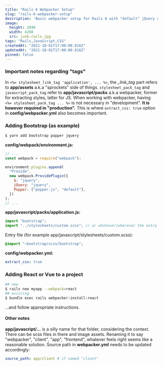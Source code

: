 ```yaml
---
title: "Rails 6 Webpacker Setup"
slug: "rails-6-webpacker-setup"
description: 'Basic webpacker setup for Rails 6 with "default" jQuery option and / or React.'
image:
  height: 2848
  width: 4288
  src: junk-rails.jpg
tags: "Rails,JavaScript,CSS"
createdAt: "2021-10-01T17:00:00.816Z"
updatedAt: "2021-10-01T17:00:00.816Z"
pinned: false
---
```


### Important notes regarding "tags"

In `<%= stylesheet_link_tag 'application', ... %>`, the _\_link_tag_ part refers to **app/assets** a.k.a "sprockets" side of things. `stylesheet_pack_tag` and `javascript_pack_tag` refer to **app/javascript/packs** a.k.a webpacker, former for extracting styles, latter for JS. When working with webpacker, having `<%= stylesheet_pack_tag ... %>` is not necessary in "development". **It is however required in "production".** This is where `extract_css: true` option in **config/webpacker.yml** also becomes important.

### Adding Bootstrap (as example)

```bash
$ yarn add bootstrap popper jquery
```

**config/webpack/environment.js:**

```js
// ...
const webpack = require("webpack");

environment.plugins.append(
  "Provide",
  new webpack.ProvidePlugin({
    $: "jquery",
    jQuery: "jquery",
    Popper: ["popper.js", "default"],
  })
);
// ...
```

**app/javascript/packs/application.js:**

```js
import "bootstrap";
import "../stylesheets/custom.scss"; // or whatever/wherever the entry style file is
```

Entry file (for example app/javascript/stylesheets/custom.scss):

```scss
@import "~bootstrap/scss/bootstrap";
```

**config/webpacker.yml:**

```yml
extract_css: true
```

### Adding React or Vue to a project

```bash
## new
$ rails new myapp --webpack=react
## existing
$ bundle exec rails webpacker:install:react
```

...and follow appropriate instructions.

#### Other notes

**app/javascript/...** is a silly name for that folder, considering the context. There can be scss files in there and image assets. Renaming it to say "webpacker", "client", "app", "frontend", whatever feels right seems like a reasonable solution. Source path in **webpacker.yml** needs to be updated accordingly:

```yml
source_path: app/client # if named "client"
```
